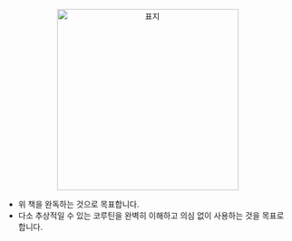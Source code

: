 <p align="center">
  <img width="320" alt="표지" src="https://github.com/seyoungcho2/coroutinesbook/assets/59521473/f0b4978b-622b-4843-90fe-c2ec2774b5ba">
</p>

- 위 책을 완독하는 것으로 목표합니다.
- 다소 추상적일 수 있는 코루틴을 완벽히 이해하고 의심 없이 사용하는 것을 목표로 합니다.
